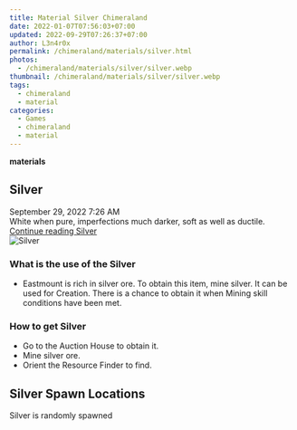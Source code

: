 ```yaml
---
title: Material Silver Chimeraland
date: 2022-01-07T07:56:03+07:00
updated: 2022-09-29T07:26:37+07:00
author: L3n4r0x
permalink: /chimeraland/materials/silver.html
photos:
  - /chimeraland/materials/silver/silver.webp
thumbnail: /chimeraland/materials/silver/silver.webp
tags:
  - chimeraland
  - material
categories:
  - Games
  - chimeraland
  - material
---
```


<link
  rel="stylesheet"
  href="https://rawcdn.githack.com/dimaslanjaka/Web-Manajemen/870a349/css/bootstrap-5-3-0-alpha3-wrapper.css"
/>
<section id="bootstrap-wrapper">
  <div data-bs-theme="dark">
    <div
      class="row g-0 border rounded overflow-hidden flex-md-row mb-4 shadow-sm position-relative bg-dark text-light"
    >
      <div class="col p-4 d-flex flex-column position-static">
        <strong class="d-inline-block mb-2 text-success">materials</strong>
        <h2 class="mb-0">Silver</h2>
        <div class="mb-1 text-muted">September 29, 2022 7:26 AM</div>
        <div class="mb-2 border p-1">
          White when pure, imperfections much darker, soft as well as ductile.
        </div>
        <a
          href="/chimeraland/materials/silver.html"
          class="stretched-link d-none text-primary"
          >Continue reading Silver</a
        >
      </div>
      <div class="col-auto d-none d-md-block d-lg-block">
        <img
          src="https://www.webmanajemen.com/chimeraland/materials/silver/silver.webp"
          alt="Silver"
        />
      </div>
    </div>
    <div class="row">
      <div class="col-lg-6 col-12 mb-2">
        <div class="card">
          <div class="card-body">
            <h3 class="card-title">What is the use of the Silver</h3>
            <div class="card-text">
              <ul>
                <li>
                  Eastmount is rich in silver ore. To obtain this item, mine
                  silver. It can be used for Creation. There is a chance to
                  obtain it when Mining skill conditions have been met.
                </li>
              </ul>
            </div>
          </div>
        </div>
      </div>
      <div class="col-lg-6 col-12 mb-2">
        <div class="card">
          <div class="card-body">
            <h3 class="card-title">How to get Silver</h3>
            <div class="card-text">
              <ul>
                <li>Go to the Auction House to obtain it.</li>
                <li>Mine silver ore.</li>
                <li>Orient the Resource Finder to find.</li>
              </ul>
            </div>
          </div>
        </div>
      </div>
      <div class="col-12 mb-2">
        <h2>Silver Spawn Locations</h2>
        <p>Silver is randomly spawned</p>
      </div>
    </div>
  </div>
</section>
